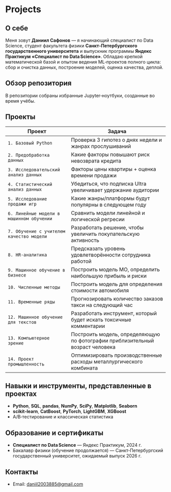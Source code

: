 # Projects

## О себе

Меня зовут **Даниил Сафонов** — я начинающий специалист по Data Science, студент факультета физики **Санкт‑Петербургского государственного университета** и выпускник программы **Яндекс Практикум «Специалист по Data Science»**. Обладаю крепкой математической базой и опытом ведения ML‑проектов полного цикла: сбор и очистка данных, построение моделей, оценка качества, деплой.

## Обзор репозитория

В репозитории собраны избранные Jupyter‑ноутбуки, созданные во время учёбы.

## Проекты

| Проект                                   |  Задача                                                     
| ---------------------------------------- | ----------------------------------------------------------------------------- |
| `1. Базовый Python`                      | Проверка 3 гипотез о днях недели и жанрах прослушиваний                       |
| `2. Предобработка данных`                | Какие факторы повышают риск невозврата кредита                                |
| `3. Исследовательский анализ данных`     | Факторы цены квартиры + оценка времени продажи                                |
| `4. Статистический анализ данных`        | Убедиться, что подписка Ultra увеличивает удержание аудитории                 |
| `5. Исследование продажи игр`            | Какие жанры/платформы будут популярны в следующем году                        |
| `6. Линейные модели в машинном обучении` | Сравнить модели линейной и логической регресии                                |
| `7. Обучение с учителем качество модели` | Разработать решение, чтобы увеличить покупательскую активность                |
| `8. HR-аналитика`                        | Предсказать уровень удовлетворённости сотрудника работой                      |
| `9. Машинное обучение в бизнесе`         | Построить модель МО, определить наибольшую прибыль и риски                    |
| `10. Численные методы`                   | Построить модель для определения стоимости автомобиля                         |
| `11. Временные ряды`                     | Прогнозировать количество заказов такси на следующий час                      |
| `12. Машинное обучение для текстов`      | Разработать инструмент, который будет искать токсичные комментарии            |
| `13. Компьютерное зрение`                | Построить модель, определяющую по фотографии приблизительный возраст человека |
| `14. Проект промышленность`              | Оптимизировать производственные расходы металлургического комбината           |


## Навыки и инструменты, представленные в проектах

* **Python**, **SQL**, **pandas**, **NumPy**, **SciPy**, **Matplotlib**, **Seaborn**
* **scikit‑learn**, **CatBoost**, **PyTorch**, **LightGBM**, **XGBoost**
* A/B‑тестирование и классическая статистика


## Образование и сертификаты

* **Специалист по Data Science** — Яндекс Практикум, 2024 г. 
* Бакалавр физики (обучение продолжается) — Санкт‑Петербургский государственный университет, ожидаемый выпуск 2026 г.

## Контакты

* Email: [daniil2003885@gmail.com](mailto:daniil2003885@gmail.com)
